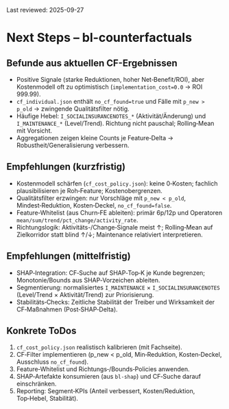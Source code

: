 Last reviewed: 2025-09-27

# Next Steps – bl-counterfactuals

## Befunde aus aktuellen CF-Ergebnissen
- Positive Signale (starke Reduktionen, hoher Net‑Benefit/ROI), aber Kostenmodell oft zu optimistisch (`implementation_cost=0.0` → ROI 999.99).
- `cf_individual.json` enthält `no_cf_found=true` und Fälle mit `p_new > p_old` → zwingende Qualitätsfilter nötig.
- Häufige Hebel: `I_SOCIALINSURANCENOTES_*` (Aktivität/Änderung) und `I_MAINTENANCE_*` (Level/Trend). Richtung nicht pauschal; Rolling‑Mean mit Vorsicht.
- Aggregationen zeigen kleine Counts je Feature‑Delta → Robustheit/Generalisierung verbessern.

## Empfehlungen (kurzfristig)
- Kostenmodell schärfen (`cf_cost_policy.json`): keine 0‑Kosten; fachlich plausibilisieren je Roh‑Feature; Kostenobergrenzen.
- Qualitätsfilter erzwingen: nur Vorschläge mit `p_new < p_old`, Mindest‑Reduktion, Kosten‑Deckel, `no_cf_found=false`.
- Feature‑Whitelist (aus Churn‑FE ableiten): primär 6p/12p und Operatoren `mean/sum/trend/pct_change/activity_rate`.
- Richtungslogik: Aktivitäts-/Change‑Signale meist ↑; Rolling‑Mean auf Zielkorridor statt blind ↑/↓; Maintenance relativiert interpretieren.

## Empfehlungen (mittelfristig)
- SHAP‑Integration: CF‑Suche auf SHAP‑Top‑K je Kunde begrenzen; Monotonie/Bounds aus SHAP‑Vorzeichen ableiten.
- Segmentierung: normalisiertes `I_MAINTENANCE` × `I_SOCIALINSURANCENOTES` (Level/Trend × Aktivität/Trend) zur Priorisierung.
- Stabilitäts‑Checks: Zeitliche Stabilität der Treiber und Wirksamkeit der CF‑Maßnahmen (Post‑SHAP‑Delta).

## Konkrete ToDos
1) `cf_cost_policy.json` realistisch kalibrieren (mit Fachseite).
2) CF‑Filter implementieren (p_new < p_old, Min‑Reduktion, Kosten‑Deckel, Ausschluss `no_cf_found`).
3) Feature‑Whitelist und Richtungs‑/Bounds‑Policies anwenden.
4) SHAP‑Artefakte konsumieren (aus `bl-shap`) und CF‑Suche darauf einschränken.
5) Reporting: Segment‑KPIs (Anteil verbessert, Kosten/Reduktion, Top‑Hebel, Stabilität).



